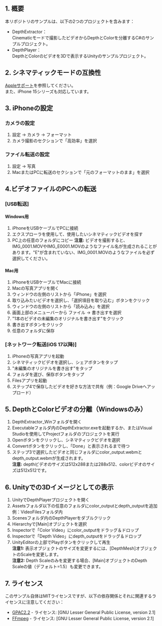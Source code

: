 ## 1. 概要

本リポジトリのサンプルは、以下の2つのプロジェクトを含みます：
- DepthExtractor：<br>
Cinematicモードで撮影したビデオからDepthとColorを分離するC#のサンプルプロジェクト。
- DepthPlayer：<br>
DepthとColorのビデオを3Dで表示するUnityのサンプルプロジェクト。

## 2. シネマティックモードの互換性
[Appleサポート](https://support.apple.com/ja-jp/HT212778)を参照してください。  
また、iPhone 15シリーズも対応しています。

## 3. iPhoneの設定

### カメラの設定
1. 設定 -> カメラ -> フォーマット
2. カメラ撮影のセクションで「高効率」を選択

### ファイル転送の設定
1. 設定 -> 写真
2. MacまたはPCに転送のセクションで「元のフォーマットのまま」を選択

## 4.ビデオファイルのPCへの転送

### [USB転送]

#### Windows用
1. iPhoneをUSBケーブルでPCに接続
2. エクスプローラを使用して、使用したいシネマティックビデオを探す
3. PC上の任意のフォルダにコピー
   **注意:** ビデオを撮影すると、IMG_0001.MOVやIMG_E0001.MOVのようなファイル名が生成されることがあります。"E"が含まれていない、IMG_0001.MOVのようなファイルを必ず選択してください。

#### Mac用
1. iPhoneをUSBケーブルでMacに接続
2. Macの写真アプリを開く
3. ウィンドウの左側のリストから「iPhone」を選択
4. 取り込みたいビデオを選択し、「選択項目を取り込む」ボタンをクリック
5. ウィンドウの左側のリストから「読み込み」を選択
6. 画面上部のメニューバーから ファイル -> 書き出すを選択
7. "1本のビデオの未編集のオリジナルを書き出す"をクリック
8. 書き出すボタンをクリック
9. 任意のフォルダに保存

### [ネットワーク転送(iOS 17以降)]
1. iPhoneの写真アプリを起動
2. シネマティックビデオを選択し、シェアボタンをタップ
3. "未編集のオリジナルを書き出す"をタップ
4. フォルダを選び、保存ボタンをタップ
5. Filesアプリを起動
6. ステップ4で保存したビデオを好きな方法で共有（例：Google Driveへアップロード）

## 5. DepthとColorビデオの分離（Windowsのみ）
1. DepthExtractor_Winフォルダを開く
2. Executableフォルダ内のDepthExtractor.exeを起動するか、またはVisual Studioを使用してProjectフォルダのプロジェクトを実行
3. Openボタンをクリックし、シネマティックビデオを選択
4. Convertボタンをクリックし、「Done」と表示されるまで待つ
5. ステップ3で選択したビデオと同じフォルダにcolor_output.webmとdepth_output.webmが生成されます。  
   **注意:** depthビデオのサイズは512x288または288x512、colorビデオのサイズは512x512です。

## 6. Unityでの3Dイメージとしての表示
1. UnityでDepthPlayerプロジェクトを開く
2. Assetsフォルダ以下の任意のフォルダにcolor_outputとdepth_outputを追加 
   例：VideoFilesフォルダ内
3. Scenesフォルダ内のDepthPlayerをダブルクリック
4. Hierarchyで[Main]オブジェクトを選択
5. Inspectorで「Color Video」にcolor_outputをドラッグ＆ドロップ
6. Inspectorで「Depth Video」にdepth_outputをドラッグ＆ドロップ
7. UnityEditorの上部でPlayボタンをクリックして再生<br>
   **注意1:** 表示オブジェクトのサイズを変更するには、[DepthMesh]オブジェクトのScaleを変更します。  
   **注意2:** Depth Scaleのみを変更する場合、[Main]オブジェクトのDepth Scaleの値（デフォルト=1.5）も変更できます。

## 7. ライセンス
このサンプル自体はMITライセンスですが、以下の依存関係とそれに関連するライセンスに注意してください：
- [GPAC2.2](https://gpac.wp.imt.fr/) - ライセンス: [GNU Lesser General Public License, version 2.1]
- [FFmpeg](https://ffmpeg.org/) - ライセンス: [GNU Lesser General Public License, version 2.1]
